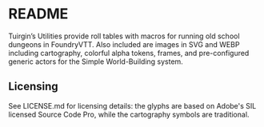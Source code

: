 # README

Tuirgin’s Utilities provide roll tables with macros for running old school dungeons in FoundryVTT. Also included are images in SVG and WEBP including cartography, colorful alpha tokens, frames, and pre-configured generic actors for the Simple World-Building system.

## Licensing

See LICENSE.md for licensing details: the glyphs are based on Adobe's SIL licensed Source Code Pro, while the cartography symbols are traditional.
